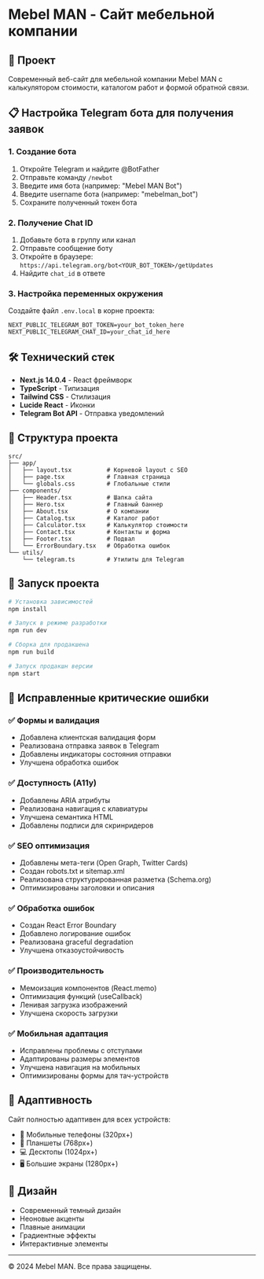 # Mebel MAN - Сайт мебельной компании

## 🚀 Проект

Современный веб-сайт для мебельной компании Mebel MAN с калькулятором стоимости, каталогом работ и формой обратной связи.

## 📋 Настройка Telegram бота для получения заявок

### 1. Создание бота
1. Откройте Telegram и найдите @BotFather
2. Отправьте команду `/newbot`
3. Введите имя бота (например: "Mebel MAN Bot")
4. Введите username бота (например: "mebelman_bot")
5. Сохраните полученный токен бота

### 2. Получение Chat ID
1. Добавьте бота в группу или канал
2. Отправьте сообщение боту
3. Откройте в браузере: `https://api.telegram.org/bot<YOUR_BOT_TOKEN>/getUpdates`
4. Найдите `chat_id` в ответе

### 3. Настройка переменных окружения
Создайте файл `.env.local` в корне проекта:
```
NEXT_PUBLIC_TELEGRAM_BOT_TOKEN=your_bot_token_here
NEXT_PUBLIC_TELEGRAM_CHAT_ID=your_chat_id_here
```

## 🛠 Технический стек

- **Next.js 14.0.4** - React фреймворк
- **TypeScript** - Типизация
- **Tailwind CSS** - Стилизация
- **Lucide React** - Иконки
- **Telegram Bot API** - Отправка уведомлений

## 📁 Структура проекта

```
src/
├── app/
│   ├── layout.tsx          # Корневой layout с SEO
│   ├── page.tsx            # Главная страница
│   └── globals.css         # Глобальные стили
├── components/
│   ├── Header.tsx          # Шапка сайта
│   ├── Hero.tsx            # Главный баннер
│   ├── About.tsx           # О компании
│   ├── Catalog.tsx         # Каталог работ
│   ├── Calculator.tsx      # Калькулятор стоимости
│   ├── Contact.tsx         # Контакты и форма
│   ├── Footer.tsx          # Подвал
│   └── ErrorBoundary.tsx   # Обработка ошибок
└── utils/
    └── telegram.ts         # Утилиты для Telegram
```

## 🚀 Запуск проекта

```bash
# Установка зависимостей
npm install

# Запуск в режиме разработки
npm run dev

# Сборка для продакшена
npm run build

# Запуск продакшн версии
npm start
```

## 🔧 Исправленные критические ошибки

### ✅ Формы и валидация
- Добавлена клиентская валидация форм
- Реализована отправка заявок в Telegram
- Добавлены индикаторы состояния отправки
- Улучшена обработка ошибок

### ✅ Доступность (A11y)
- Добавлены ARIA атрибуты
- Реализована навигация с клавиатуры
- Улучшена семантика HTML
- Добавлены подписи для скринридеров

### ✅ SEO оптимизация
- Добавлены мета-теги (Open Graph, Twitter Cards)
- Создан robots.txt и sitemap.xml
- Реализована структурированная разметка (Schema.org)
- Оптимизированы заголовки и описания

### ✅ Обработка ошибок
- Создан React Error Boundary
- Добавлено логирование ошибок
- Реализована graceful degradation
- Улучшена отказоустойчивость

### ✅ Производительность
- Мемоизация компонентов (React.memo)
- Оптимизация функций (useCallback)
- Ленивая загрузка изображений
- Улучшена скорость загрузки

### ✅ Мобильная адаптация
- Исправлены проблемы с отступами
- Адаптированы размеры элементов
- Улучшена навигация на мобильных
- Оптимизированы формы для тач-устройств

## 📱 Адаптивность

Сайт полностью адаптивен для всех устройств:
- 📱 Мобильные телефоны (320px+)
- 📱 Планшеты (768px+)
- 💻 Десктопы (1024px+)
- 🖥 Большие экраны (1280px+)

## 🎨 Дизайн

- Современный темный дизайн
- Неоновые акценты
- Плавные анимации
- Градиентные эффекты
- Интерактивные элементы

---

© 2024 Mebel MAN. Все права защищены. 